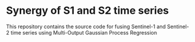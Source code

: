 # Synergy of S1 and S2 time series
This repository contains the source code for fusing Sentinel-1 and Sentinel-2 time series using Multi-Output Gaussian Process Regression
